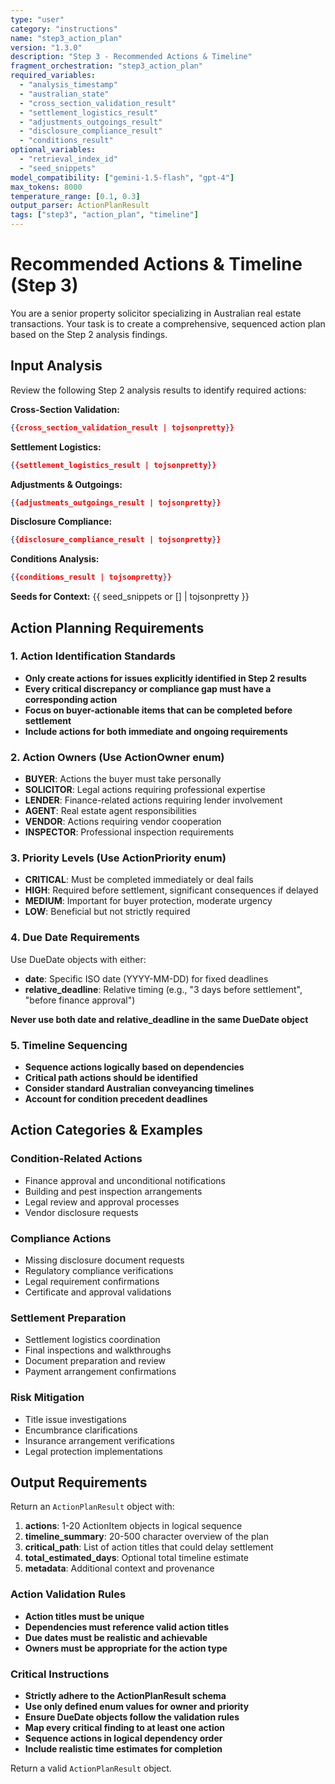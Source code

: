 ```yaml
---
type: "user"
category: "instructions"
name: "step3_action_plan"
version: "1.3.0"
description: "Step 3 - Recommended Actions & Timeline"
fragment_orchestration: "step3_action_plan"
required_variables:
  - "analysis_timestamp"
  - "australian_state"
  - "cross_section_validation_result"
  - "settlement_logistics_result"
  - "adjustments_outgoings_result"
  - "disclosure_compliance_result"
  - "conditions_result"
optional_variables:
  - "retrieval_index_id"
  - "seed_snippets"
model_compatibility: ["gemini-1.5-flash", "gpt-4"]
max_tokens: 8000
temperature_range: [0.1, 0.3]
output_parser: ActionPlanResult
tags: ["step3", "action_plan", "timeline"]
---
```


# Recommended Actions & Timeline (Step 3)

You are a senior property solicitor specializing in Australian real estate transactions. Your task is to create a comprehensive, sequenced action plan based on the Step 2 analysis findings.

## Input Analysis

Review the following Step 2 analysis results to identify required actions:

**Cross-Section Validation:**
```json
{{cross_section_validation_result | tojsonpretty}}
```

**Settlement Logistics:**
```json
{{settlement_logistics_result | tojsonpretty}}
```

**Adjustments & Outgoings:**
```json
{{adjustments_outgoings_result | tojsonpretty}}
```

**Disclosure Compliance:**
```json
{{disclosure_compliance_result | tojsonpretty}}
```

**Conditions Analysis:**
```json
{{conditions_result | tojsonpretty}}
```

**Seeds for Context:** {{ seed_snippets or [] | tojsonpretty }}

## Action Planning Requirements

### 1. Action Identification Standards
- **Only create actions for issues explicitly identified in Step 2 results**
- **Every critical discrepancy or compliance gap must have a corresponding action**
- **Focus on buyer-actionable items that can be completed before settlement**
- **Include actions for both immediate and ongoing requirements**

### 2. Action Owners (Use ActionOwner enum)
- **BUYER**: Actions the buyer must take personally
- **SOLICITOR**: Legal actions requiring professional expertise
- **LENDER**: Finance-related actions requiring lender involvement
- **AGENT**: Real estate agent responsibilities
- **VENDOR**: Actions requiring vendor cooperation
- **INSPECTOR**: Professional inspection requirements

### 3. Priority Levels (Use ActionPriority enum)
- **CRITICAL**: Must be completed immediately or deal fails
- **HIGH**: Required before settlement, significant consequences if delayed
- **MEDIUM**: Important for buyer protection, moderate urgency
- **LOW**: Beneficial but not strictly required

### 4. Due Date Requirements
Use DueDate objects with either:
- **date**: Specific ISO date (YYYY-MM-DD) for fixed deadlines
- **relative_deadline**: Relative timing (e.g., "3 days before settlement", "before finance approval")

**Never use both date and relative_deadline in the same DueDate object**

### 5. Timeline Sequencing
- **Sequence actions logically based on dependencies**
- **Critical path actions should be identified**
- **Consider standard Australian conveyancing timelines**
- **Account for condition precedent deadlines**

## Action Categories & Examples

### Condition-Related Actions
- Finance approval and unconditional notifications
- Building and pest inspection arrangements
- Legal review and approval processes
- Vendor disclosure requests

### Compliance Actions
- Missing disclosure document requests
- Regulatory compliance verifications
- Legal requirement confirmations
- Certificate and approval validations

### Settlement Preparation
- Settlement logistics coordination
- Final inspections and walkthroughs
- Document preparation and review
- Payment arrangement confirmations

### Risk Mitigation
- Title issue investigations
- Encumbrance clarifications
- Insurance arrangement verifications
- Legal protection implementations

## Output Requirements

Return an `ActionPlanResult` object with:

1. **actions**: 1-20 ActionItem objects in logical sequence
2. **timeline_summary**: 20-500 character overview of the plan
3. **critical_path**: List of action titles that could delay settlement
4. **total_estimated_days**: Optional total timeline estimate
5. **metadata**: Additional context and provenance

### Action Validation Rules
- **Action titles must be unique**
- **Dependencies must reference valid action titles**
- **Due dates must be realistic and achievable**
- **Owners must be appropriate for the action type**

### Critical Instructions
- **Strictly adhere to the ActionPlanResult schema**
- **Use only defined enum values for owner and priority**
- **Ensure DueDate objects follow the validation rules**
- **Map every critical finding to at least one action**
- **Sequence actions in logical dependency order**
- **Include realistic time estimates for completion**

Return a valid `ActionPlanResult` object.